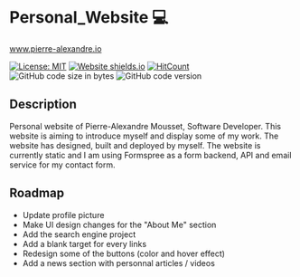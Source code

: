# Personal_Website 💻 
www.pierre-alexandre.io


[![License: MIT](https://img.shields.io/badge/License-MIT-yellow.svg)](https://opensource.org/licenses/MIT)
[![Website shields.io](https://img.shields.io/website-up-down-green-red/http/shields.io.svg)](http://pierre-alexandre.io/)
[![HitCount](http://hits.dwyl.com/Pierre-Alexandre35/Personal_Website.svg)](http://hits.dwyl.com/Pierre-Alexandre35/Personal_Website)
<img alt="GitHub code size in bytes" src="https://img.shields.io/github/languages/code-size/Pierre-Alexandre35/Personal_website?color=red">
<img alt="GitHub code version" src="https://img.shields.io/badge/version-2.0-pink">
## Description
Personal website of Pierre-Alexandre Mousset, Software Developer. This website is aiming to introduce myself and display some of my work. The website has designed, built and deployed by myself. The website is currently static and I am using Formspree as a form backend, API and email service for my contact form. 

## Roadmap
- Update profile picture 
- Make UI design changes for the "About Me" section
- Add the search engine project
- Add a blank target for every links
- Redesign some of the buttons (color and hover effect) 
- Add a news section with personnal articles / videos 
